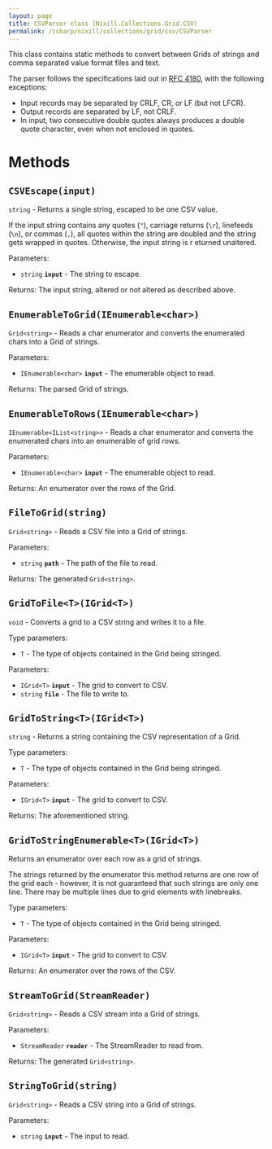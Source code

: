 ```yaml
---
layout: page
title: CSVParser class (Nixill.Collections.Grid.CSV)
permalink: /csharp/nixill/collections/grid/csv/CSVParser
---
```


This class contains static methods to convert between Grids of strings and comma separated value format files and text.

The parser follows the specifications laid out in [RFC 4180](https://tools.ietf.org/html/rfc4180), with the following exceptions:

- Input records may be separated by CRLF, CR, or LF (but not LFCR).
- Output records are separated by LF, not CRLF.
- In input, two consecutive double quotes always produces a double quote character, even when not enclosed in quotes.

# Methods
## `CSVEscape(input)`
`string` - Returns a single string, escaped to be one CSV value.

If the input string contains any quotes (`"`), carriage returns (`\r`), linefeeds (`\n`), or commas (`,`), all quotes within the string are doubled and the string gets wrapped in quotes. Otherwise, the input string is r eturned unaltered.

Parameters:
- `string` **`input`** - The string to escape.

Returns: The input string, altered or not altered as described above.

## `EnumerableToGrid(IEnumerable<char>)`
`Grid<string>` - Reads a char enumerator and converts the enumerated chars into a Grid of strings.

Parameters:
- `IEnumerable<char>` **`input`** - The enumerable object to read.

Returns: The parsed Grid of strings.

## `EnumerableToRows(IEnumerable<char>)`
`IEnumerable<IList<string>>` - Reads a char enumerator and converts the enumerated chars into an enumerable of grid rows.

Parameters:
- `IEnumerable<char>` **`input`** - The enumerable object to read.

Returns: An enumerator over the rows of the Grid.

## `FileToGrid(string)`
`Grid<string>` - Reads a CSV file into a Grid of strings.

Parameters:
- `string` **`path`** - The path of the file to read.

Returns: The generated `Grid<string>`.

## `GridToFile<T>(IGrid<T>)`
`void` - Converts a grid to a CSV string and writes it to a file.

Type parameters:
- `T` - The type of objects contained in the Grid being stringed.

Parameters:
- `IGrid<T>` **`input`** - The grid to convert to CSV.
- `string` **`file`** - The file to write to.

## `GridToString<T>(IGrid<T>)`
`string` - Returns a string containing the CSV representation of a Grid.

Type parameters:
- `T` - The type of objects contained in the Grid being stringed.

Parameters:
- `IGrid<T>` **`input`** - The grid to convert to CSV.

Returns: The aforementioned string.

## `GridToStringEnumerable<T>(IGrid<T>)`
Returns an enumerator over each row as a grid of strings.

The strings returned by the enumerator this method returns are one row of the grid each - however, it is not guaranteed that such strings are only one line. There may be multiple lines due to grid elements with linebreaks.

Type parameters:
- `T` - The type of objects contained in the Grid being stringed.

Parameters:
- `IGrid<T>` **`input`** - The grid to convert to CSV.

Returns: An enumerator over the rows of the CSV.

## `StreamToGrid(StreamReader)`
`Grid<string>` - Reads a CSV stream into a Grid of strings.

Parameters:
- `StreamReader` **`reader`** - The StreamReader to read from.

Returns: The generated `Grid<string>`.

## `StringToGrid(string)`
`Grid<string>` - Reads a CSV string into a Grid of strings.

Parameters:
- `string` **`input`** - The input to read.

